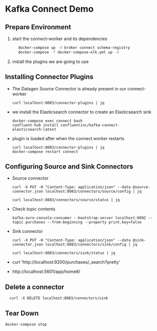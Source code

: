 # Kafka Connect Demo

## Prepare Environment

1. start the connect-worker and its dependencies

```bash
      docker-compose up -d broker connect schema-registry
      docker-compose -f docker-compose-elk.yml up -d
```
 
2. install the plugins we are going to use  

## Installing Connector Plugins

* The Datagen Source Connector is already present in our connect-worker  
      
      curl localhost:8083/connector-plugins | jq

* we install the Elasticsearch connector to create an Elasticsearch sink
  
      docker-compose exec connect bash
      confluent-hub install confluentinc/kafka-connect-elasticsearch:latest
 
* plugin is loaded after when the connect worker restarts 

      curl localhost:8083/connector-plugins | jq
      docker-compose restart connect

## Configuring Source and Sink Connectors


* Source connector

      curl -X PUT -H "Content-Type: application/json" --data @source-connector.json localhost:8083/connectors/source/config | jq

      curl localhost:8083/connectors/source/status | jq

* Check topic contents

      kafka-avro-console-consumer --bootstrap-server localhost:9092 --topic purchases --from-beginning --property print.key=false

* Sink connector

      curl -X PUT -H "Content-Type: application/json" --data @sink-connector.json localhost:8083/connectors/sink/config | jq

      curl localhost:8083/connectors/sink/status | jq

* curl 'http://localhost:9200/purchases/_search?pretty'
* http://localhost:5601/app/home#/
    

## Delete a connector

      curl -X DELETE localhost:8083/connectors/sink

## Tear Down

`docker-compose stop`


